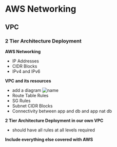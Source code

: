 # AWS Networking
## VPC
### 2 Tier Architecture Deployment


**AWS Networking**
- IP Addresses
- CIDR Blocks
- IPv4 and IPv6

**VPC and its resources**
- add a diagram ![name](path/to/image)
- Route Table Rules
- SG Rules
- Subnet CIDR Blocks
- Connectivity between app and db and app nat db


**2 Tier Architecture Deployment in our own VPC**
![]()
- should have all rules at all levels required

**Include everything else covered with AWS**
